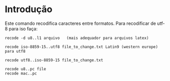 # Introdução
Este comando recodifica caracteres entre formatos. Para recodificar de utf-8 para iso faça:

    recode -d u8..l1 arquivo   (mais adequador para arquivos latex)

    recode iso-8859-15..utf8 file_to_change.txt	Latin9 (western europe) para utf8

    recode utf8..iso-8859-15 file_to_change.txt

    recode u8..pc file
    recode mac..pc


